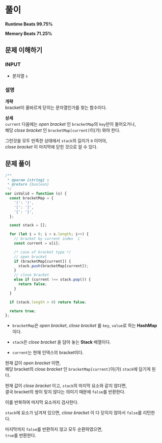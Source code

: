 # 풀이

**Runtime Beats 99.75%**  

**Memory Beats 71.25%**  


## 문제 이해하기

### INPUT

- 문자열 `s`

### 설명

**개략**  
bracket이 올바르게 닫히는 문자열인가를 찾는 함수이다.

**상세**  
`current` 다음에는 _open bracket_ 인 `bracketMap`의 `key`만이 들어오거나,  
해당 _close bracket_ 인 `bracketMap[current]`이(가) 와야 한다.  

그런것을 모두 만족한 상태에서 `stack`의 길이가 `0` 이어야,  
_close bracket_ 이 마지막에 닫힌 것으로 알 수 있다.

## 문제 풀이
~~~javascript
/**
 * @param {string} s
 * @return {boolean}
 */
var isValid = function (s) {
  const bracketMap = {
    '(': ')',
    '[': ']',
    '{': '}',
  };

  const stack = [];

  for (let i = 0; i < s.length; i++) {
    // bracket by current index `i`
    const current = s[i];

    /* case of bracket type */
    // open bracket
    if (bracketMap[current]) {
      stack.push(bracketMap[current]);
    }
    // close bracket
    else if (current !== stack.pop()) {
      return false;
    }
  }

  if (stack.length > 0) return false;

  return true;
};
~~~
- `bracketMap`은 _open bracket_, _close bracket_ 를 `key`, `value`로 하는 **HashMap**이다.  

- `stack`은 _close bracket_ 을 담아 놓는 **Stack** 배열이다.  

- `current`는 현재 인덱스의 bracket이다.  

현재 값이 _open bracket_ 이면,  
해당 bracket의 _close bracket_ 인 `bracketMap[current]`이(가) `stack`에 담기게 된다.

현재 값이 _close bracket_ 이고, `stack`의 마지막 요소와 같지 않다면,  
결국 bracket의 쌍이 맞지 않다는 의미기 때문에 `false`를 반환한다.

이를 반복하여 마지막 요소까지 검사한다.    

`stack`에 요소가 남겨져 있으면, _close bracket_ 이 다 닫히지 않아서 `false`를 리턴한다.

마지막까지 `false`를 반환하지 않고 모두 순환하였으면,  
`true`를 반환한다.